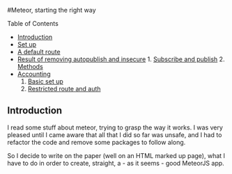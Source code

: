 #Meteor, starting the right way

Table of Contents
  * [Introduction](#introduction)
  * [Set up](set_up.md)
  * [A default route](default_route.md)
  * [Result of removing autopublish and insecure](autopublish_insecure.md)
		1. [Subscribe and publish](autopublish_insecure.md#1-subscribe-and-publish)
		2. [Methods](autopublish_insecure.md#2-methods)
  * [Accounting](accounting.md)
	  1. [Basic set up](accounting.md#1-basic-set-up)
	  2. [Restricted route and auth](accounting.md#2-restricted-route-and-auth)

Introduction
------------

I read some stuff about meteor, trying to grasp the way it works. I was very pleased until I came aware that all that I did so far was unsafe, and I had to refactor the code and remove some packages to follow along. 

So I decide to write on the paper (well on an HTML marked up page), what I have to do in order to create, straight, a  - as it seems - good MeteorJS app.


















